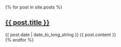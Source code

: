 <!--
The following block loops though the posts in _posts/
to display all of them.
Source: https://stackoverflow.com/a/43121111
-->

<ul class="article-list">
    {% for post in site.posts %}
    <article>
        <h2>
            <a href="{{ post.url }}">
                {{ post.title }}
            </a>
        </h2>
        <time datetime="{{ post.date | date: '%Y-%m-%d'}}">{{ post.date | date_to_long_string }}</time>
        {{ post.content }}
    </article>
    {% endfor %}
</ul>
